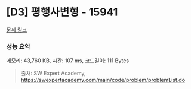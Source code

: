 # [D3] 평행사변형 - 15941 

[문제 링크](https://swexpertacademy.com/main/code/problem/problemDetail.do?contestProbId=AYVgOZEKOpcDFAQK) 

### 성능 요약

메모리: 43,760 KB, 시간: 107 ms, 코드길이: 111 Bytes



> 출처: SW Expert Academy, https://swexpertacademy.com/main/code/problem/problemList.do
